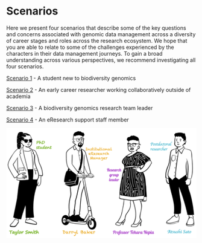 # Scenarios

Here we present four scenarios that describe some of the key questions and concerns associated with genomic data management across a diversity of career stages and roles across the research ecosystem. We hope that you are able to relate to some of the challenges experienced by the characters in their data management journeys. To gain a broad understanding across various perspectives, we recommend investigating all four scenarios.

[Scenario 1](https://genomicsaotearoa.github.io/data-management-resources/scenarios/scenario1/) - A student new to biodiversity genomics 

[Scenario 2](https://genomicsaotearoa.github.io/data-management-resources/scenarios/scenario2/) - An early career researcher working collaboratively outside of academia 

[Scenario 3](https://genomicsaotearoa.github.io/data-management-resources/scenarios/scenario3/) - A biodiversity genomics research team leader

[Scenario 4](https://genomicsaotearoa.github.io/data-management-resources/scenarios/scenario4/) - An eResearch support staff member

![image](../figures/research-team.png)
